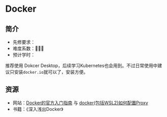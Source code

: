 # Docker

## 简介

- 先修要求：
- 难度系数：🌟🌟🌟
- 预计学时：

推荐使用 Dokcer Desktop，后续学习Kubernetes也会用到。不过日常使用中建议只安装`docker.io`就可以了，安装方便。

## 资源

- 网站：[Docker的官方入门指南](https://docs.docker.com/get-started/) 与 [docker(包括WSL2)如何配置Proxy](https://zhuanlan.zhihu.com/p/427589367)
- 书籍：《深入浅出Docker》

